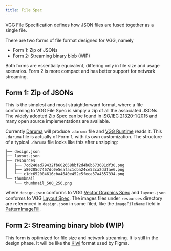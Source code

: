 ```yaml
---
title: File Spec
---
```


VGG File Specification defines how JSON files are fused together as a single
file.

There are two forms of file format designed for VGG, namely

- Form 1: Zip of JSONs
- Form 2: Streaming binary blob (WIP)

Both forms are essentially equivalent, differing only in file size and usage
scenarios. Form 2 is more compact and has better support for network streaming.

## Form 1: Zip of JSONs

This is the simplest and most straightforward format, where a file conforming
to VGG File Spec is simply a zip of all the associated JSONs. The widely
adopted Zip Spec can be found in [ISO/IEC
21320-1:2015](https://www.iso.org/standard/60101.html) and many open source
implementations are available.

Currently [Daruma](https://verygoodgraphics.com/daruma) will produce `.daruma`
file and [VGG Runtime](https://github.com/verygoodgraphics/vgg_runtime) reads
it.  This `.daruma` file is actually of Form 1, with its own customization. The
structure of a typical `.daruma` file looks like this after unzipping:

```
├── design.json
├── layout.json
├── resources
│   ├── 7cd240ad79432fb602658bbf2d4b6b573681df30.png
│   ├── a80205d7467dc0e5eafac1cba24ce53ca2ddfae6.png
│   └── c1dc652004616cba4640e452e5feca37a4357334.png
└── thumbnail
    └── thumbnail_500_256.png
```

where `design.json` conforms to VGG [Vector Graphics
Spec](/specs/vectorgraphics/overview) and `layout.json` conforms to VGG [Layout
Spec](/specs/layout/overview). The images files under `resources` directory are
referenced in `design.json` in some filed, like the `imageFileName` field in
[PatternImageFill](/specs/vectorgraphics/pattern-image-fill#imagefilename).

## Form 2: Streaming binary blob (WIP)

This form is optimized for file size and network streaming. It is still in the
design phase. It will be like the [Kiwi](https://github.com/evanw/kiwi) format
used by Figma.
